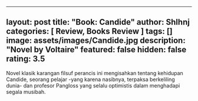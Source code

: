 
---
layout: post
title:  "Book: Candide"
author: Shlhnj
categories: [ Review, Books Review ]
tags: []
image: assets/images/Candide.jpg
description: "Novel by Voltaire"
featured: false
hidden: false
rating: 3.5
---

Novel klasik karangan filsuf perancis ini mengisahkan tentang kehidupan Candide, seorang pelajar -yang karena nasibnya, terpaksa berkeliling dunia- dan profesor Pangloss yang selalu optimistis dalam menghadapi segala musibah.
